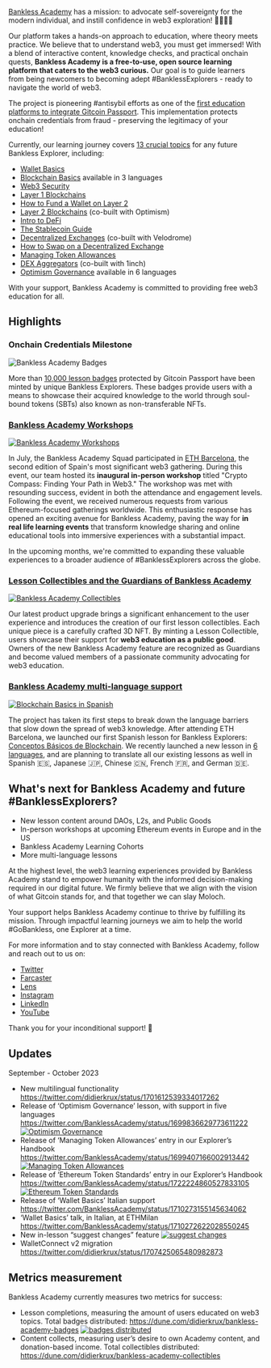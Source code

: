 [Bankless Academy](https://app.banklessacademy.com/) has a mission: to advocate self-sovereignty for the modern individual, and instill confidence in web3 exploration! 🧑🏻‍🚀🚀

Our platform takes a hands-on approach to education, where theory meets practice. We believe that to understand web3, you must get immersed! With a blend of interactive content, knowledge checks, and practical onchain quests, **Bankless Academy is a free-to-use, open source learning platform that caters to the web3 curious.** Our goal is to guide learners from being newcomers to becoming adept #BanklessExplorers - ready to navigate the world of web3.

The project is pioneering #antisybil efforts as one of the [first education platforms to integrate Gitcoin Passport](https://www.gitcoin.co/blog/bankless-academy-a-gitcoin-passport-case-study). This implementation protects onchain credentials from fraud - preserving the legitimacy of your education!

Currently, our learning journey covers [13 crucial topics](https://app.banklessacademy.com/lessons) for any future Bankless Explorer, including:

- [Wallet Basics](https://app.banklessacademy.com/lessons/wallet-basics)
- [Blockchain Basics](https://app.banklessacademy.com/lessons/blockchain-basics) available in 3 languages
- [Web3 Security](https://app.banklessacademy.com/lessons/web3-security)
- [Layer 1 Blockchains](https://app.banklessacademy.com/lessons/layer-1-blockchains)
- [How to Fund a Wallet on Layer 2](https://app.banklessacademy.com/lessons/how-to-fund-a-wallet-on-layer-2)
- [Layer 2 Blockchains](https://app.banklessacademy.com/lessons/layer-2-blockchains) (co-built with Optimism)
- [Intro to DeFi](https://app.banklessacademy.com/lessons/intro-to-defi)
- [The Stablecoin Guide](https://app.banklessacademy.com/lessons/the-stablecoin-guide)
- [Decentralized Exchanges](https://app.banklessacademy.com/lessons/decentralized-exchanges) (co-built with Velodrome)
- [How to Swap on a Decentralized Exchange](https://app.banklessacademy.com/lessons/how-to-swap-on-a-decentralized-exchange)
- [Managing Token Allowances](https://app.banklessacademy.com/lessons/managing-token-allowances)
- [DEX Aggregators](https://app.banklessacademy.com/lessons/dex-aggregators) (co-built with 1inch)
- [Optimism Governance](https://app.banklessacademy.com/lessons/optimism-governance) available in 6 languages

With your support, Bankless Academy is committed to providing free web3 education for all.

## Highlights

### Onchain Credentials Milestone

![Bankless Academy Badges](https://link.assetfile.io/6m4g6IkS87bgnru4obYw8a/Screenshot+2023-08-11+at+17.52.19.jpg)

More than [10,000 lesson badges](https://dune.com/didierkrux/bankless-academy-badges) protected by Gitcoin Passport have been minted by unique Bankless Explorers. These badges provide users with a means to showcase their acquired knowledge to the world through soul-bound tokens (SBTs) also known as non-transferable NFTs.

### [Bankless Academy Workshops](https://twitter.com/BanklessAcademy/status/1676989952587087872)

[![Bankless Academy Workshops](https://link.assetfile.io/5WdAVqAb4iXMjnuDcZsSFj/image.png)](https://www.youtube.com/watch?v=JMeVzmycj_s)

In July, the Bankless Academy Squad participated in [ETH Barcelona](https://www.ethbarcelona.com/), the second edition of Spain's most significant web3 gathering. During this event, our team hosted its **inaugural in-person workshop** titled "Crypto Compass: Finding Your Path in Web3." The workshop was met with resounding success, evident in both the attendance and engagement levels. Following the event, we received numerous requests from various Ethereum-focused gatherings worldwide. This enthusiastic response has opened an exciting avenue for Bankless Academy, paving the way for **in real life learning events** that transform knowledge sharing and online educational tools into immersive experiences with a substantial impact.

In the upcoming months, we're committed to expanding these valuable experiences to a broader audience of #BanklessExplorers across the globe.

### [Lesson Collectibles and the Guardians of Bankless Academy](https://twitter.com/BanklessAcademy/status/1686725809112023041)

[![Bankless Academy Collectibles](https://pbs.twimg.com/media/F2h0LqrbUAAVI9j?format=jpg&name=small)](https://app.banklessacademy.com/lessons/layer-2-blockchains)

Our latest product upgrade brings a significant enhancement to the user experience and introduces the creation of our first lesson collectibles. Each unique piece is a carefully crafted 3D NFT. By minting a Lesson Collectible, users showcase their support for **web3 education as a public good**. Owners of the new Bankless Academy feature are recognized as Guardians and become valued members of a passionate community advocating for web3 education.

### [Bankless Academy multi-language support](https://twitter.com/banklessDAO/status/1704544221104062682)

[![Blockchain Basics in Spanish](https://pbs.twimg.com/media/F1AK1iHacAEprsP?format=jpg&name=small)](https://app.banklessacademy.com/lessons/es/blockchain-basics)

The project has taken its first steps to break down the language barriers that slow down the spread of web3 knowledge. After attending ETH Barcelona, we launched our first Spanish lesson for Bankless Explorers: [Conceptos Básicos de Blockchain](https://app.banklessacademy.com/lessons/es/blockchain-basics).
We recently launched a new lesson in [6 languages](https://twitter.com/banklessDAO/status/1704544221104062682), and are planning to translate all our existing lessons as well in Spanish 🇪🇸, Japanese 🇯🇵, Chinese 🇨🇳, French 🇫🇷, and German 🇩🇪.

## What's next for Bankless Academy and future #BanklessExplorers?

- New lesson content around DAOs, L2s, and Public Goods
- In-person workshops at upcoming Ethereum events in Europe and in the US
- Bankless Academy Learning Cohorts
- More multi-language lessons

At the highest level, the web3 learning experiences provided by Bankless Academy stand to empower humanity with the informed decision-making required in our digital future. We firmly believe that we align with the vision of what Gitcoin stands for, and that together we can slay Moloch.

Your support helps Bankless Academy continue to thrive by fulfilling its mission. Through impactful learning journeys we aim to help the world #GoBankless, one Explorer at a time.

For more information and to stay connected with Bankless Academy, follow and reach out to us on:

- [Twitter](https://twitter.com/BanklessAcademy)
- [Farcaster](https://warpcast.com/banklessacademy.eth)
- [Lens](https://hey.xyz/u/banklessacademy)
- [Instagram](https://www.instagram.com/banklessacademy/)
- [LinkedIn](https://www.linkedin.com/company/bankless-academy/)
- [YouTube](https://www.youtube.com/watch?v=JMeVzmycj_s)

Thank you for your inconditional support! 🙏

## Updates

September - October 2023

- New multilingual functionality
https://twitter.com/didierkrux/status/1701612539334017262
- Release of ‘Optimism Governance’ lesson, with support in five languages
https://twitter.com/BanklessAcademy/status/1699836629773611222
[![Optimism Governance](https://snipboard.io/D6dsjK.jpg)](https://twitter.com/BanklessAcademy/status/1699836629773611222)
- Release of ‘Managing Token Allowances’ entry in our Explorer’s Handbook
https://twitter.com/BanklessAcademy/status/1699407166002913442
[![Managing Token Allowances](https://pbs.twimg.com/media/F-U5DNrbAAA_5bj?format=png&name=small)](https://twitter.com/BanklessAcademy/status/1699407166002913442)
- Release of ‘Ethereum Token Standards’ entry in our Explorer’s Handbook
https://twitter.com/BanklessAcademy/status/1722224860527833105
[![Ethereum Token Standards](https://pbs.twimg.com/media/F-aSYf-bEAAFAfR?format=png&name=small)](https://twitter.com/BanklessAcademy/status/1722224860527833105)
- Release of ‘Wallet Basics’ Italian support
https://twitter.com/BanklessAcademy/status/1710273155145634062
- ‘Wallet Basics’ talk, in Italian, at ETHMilan
https://twitter.com/BanklessAcademy/status/1710272622028550245
- New in-lesson “suggest changes” feature
[![suggest changes](https://snipboard.io/NW3Z8I.jpg)](https://app.banklessacademy.com/lessons)
- WalletConnect v2 migration
https://twitter.com/didierkrux/status/1707425065480982873

## Metrics measurement

Bankless Academy currently measures two metrics for success:

- Lesson completions, measuring the amount of users educated on web3 topics.
Total badges distributed: https://dune.com/didierkrux/bankless-academy-badges
[![badges distributed](https://snipboard.io/Bd384n.jpg)](https://dune.com/didierkrux/bankless-academy-badges)
- Content collects, measuring user’s desire to own Academy content, and donation-based income.
Total collectibles distributed: https://dune.com/didierkrux/bankless-academy-collectibles
